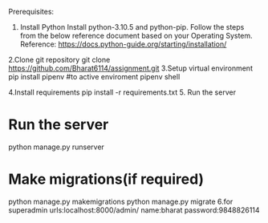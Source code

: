 Prerequisites:
1. Install Python
Install python-3.10.5 and python-pip. Follow the steps from the below reference document based on your Operating System. Reference: https://docs.python-guide.org/starting/installation/

2.Clone git repository
git clone https://github.com/Bharat6114/assignment.git
3.Setup virtual environment
pip install pipenv 
#to active enviroment
pipenv shell

4.Install requirements
pip install -r requirements.txt
5. Run the server
# Run the server
python manage.py runserver

# Make migrations(if required)
python manage.py makemigrations
python manage.py migrate
6.for superadmin
urls:localhost:8000/admin/
name:bharat
password:9848826114
